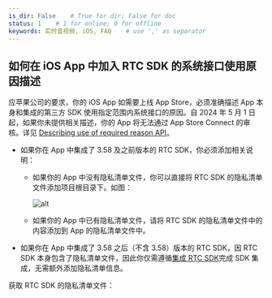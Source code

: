 ```yaml
---
is_dir: False    # True for dir; False for doc
status: 1    # 1 for online; 0 for offline
keywords: 实时音视频, iOS, FAQ    # use ',' as separator
---
```


## 如何在 iOS App 中加入 RTC SDK 的系统接口使用原因描述

应苹果公司的要求，你的 iOS App 如需要上线 App Store，必须准确描述 App 本身和集成的第三方 SDK 使用指定范围内系统接口的原因。自 2024 年 5 月 1 日起，如果你未提供相关描述，你的 App 将无法通过 App Store Connect 的审核。详见 [Describing use of required reason API](https://developer.apple.com/documentation/bundleresources/privacy_manifest_files/describing_use_of_required_reason_api)。

- 如果你在 App 中集成了 3.58 及之前版本的 RTC SDK，你必须添加相关说明：
  - 如果你的 App 中没有隐私清单文件，你可以直接将 RTC SDK 的隐私清单文件添加项目根目录下。如图：

    ![alt](https://portal.volccdn.com/obj/volcfe/cloud-universal-doc/upload_e06895e5cdb3bc91afebcb682a4ce35b.png)

  - 如果你的 App 中已有隐私清单文件，请将 RTC SDK 的隐私清单文件中的内容添加到 App 的隐私清单文件中。
- 如果你在 App 中集成了 3.58 之后（不含 3.58）版本的 RTC SDK，因 RTC SDK 本身包含了隐私清单文件，因此你仅需遵循[集成 RTC SDK](70133)完成 SDK 集成，无需额外添加隐私清单信息。

获取 RTC SDK 的隐私清单文件：

<Attachment link="https://portal.volccdn.com/obj/volcfe/cloud-universal-doc/upload_acad7ecceed80baa7caa3485356e8a62.zip" name="PrivacyInfo.xcprivacy.zip" size="933.00Bytes"></Attachment>
